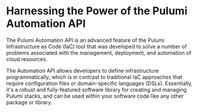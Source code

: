 # Harnessing the Power of the Pulumi Automation API

The Pulumi Automation API is an advanced feature of the Pulumi Infrastructure as Code (IaC) tool that was developed to solve a number of problems associated with the management, deployment, and automation of cloud resources.

The Automation API allows developers to define infrastructure programmatically, which is in contrast to traditional IaC approaches that require configuration files or domain-specific languages (DSLs). Essentially, it's a robust and fully-featured software library for creating and managing Pulumi stacks, and can be used within your software code like any other package or library.
